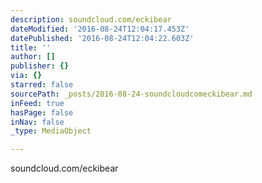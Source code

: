```yaml
---
description: soundcloud.com/eckibear
dateModified: '2016-08-24T12:04:17.453Z'
datePublished: '2016-08-24T12:04:22.603Z'
title: ''
author: []
publisher: {}
via: {}
starred: false
sourcePath: _posts/2016-08-24-soundcloudcomeckibear.md
inFeed: true
hasPage: false
inNav: false
_type: MediaObject

---
```

soundcloud.com/eckibear